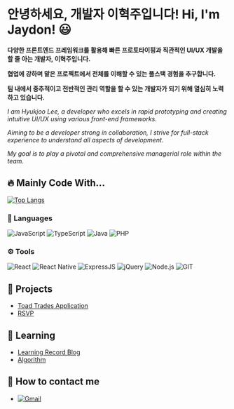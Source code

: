 # 안녕하세요, 개발자 이혁주입니다! Hi, I'm Jaydon! 😃 

**다양한 프론트엔드 프레임워크를 활용해 빠른 프로토타이핑과 직관적인 UI/UX 개발을 할 줄 아는 개발자, 이혁주입니다.**


**협업에 강하며 맡은 프로젝트에서 전체를 이해할 수 있는 풀스택 경험을 추구합니다.**

**팀 내에서 중추적이고 전반적인 관리 역할을 할 수 있는 개발자가 되기 위해 열심히 노력하고 있습니다.**

*I am Hyukjoo Lee, a developer who excels in rapid prototyping and creating intuitive UI/UX using various front-end frameworks.*

*Aiming to be a developer strong in collaboration, I strive for full-stack experience to understand all aspects of development.*

*My goal is to play a pivotal and comprehensive managerial role within the team.*

## 🔥 Mainly Code With...

[![Top Langs](https://github-readme-stats.vercel.app/api/top-langs/?username=Hyukjoo-Lee&layout=compact&theme=vue&langs_count=5)](https://github.com/anuraghazra/github-readme-stats)

### 🚀 Languages

![JavaScript](https://img.shields.io/badge/-JavaScript-%23F7DF1C?style=for-the-badge&logo=JavaScript&logoColor=000000&labelColor=%23F7DF1C)
![TypeScript](https://img.shields.io/badge/TYPESCRIPT-2F75C1?style=for-the-badge&logo=typescript&logoColor=ffffff)
![Java](https://img.shields.io/badge/-JAVA-007396?style=for-the-badge&logo=JAVA&logoColor=ffffff)
![PHP](https://img.shields.io/badge/PHP-777BB4?style=for-the-badge&logo=php&logoColor=ffffff)

### ⚙️ Tools 

![React](https://img.shields.io/badge/React-00ADD8?style=for-the-badge&logo=react&logoColor=ffffff)
![React Native](https://img.shields.io/badge/React%20Native-00ADD8?style=for-the-badge&logo=react&logoColor=000000)
![ExpressJS](https://img.shields.io/badge/ExpressJS-000000?style=for-the-badge&logo=javascript&logoColor=F0DA40)
![jQuery](https://img.shields.io/badge/JQUERY-FFFFFF?style=for-the-badge&logo=JQUERY&logoColor=0365A8)
![Node.js](https://img.shields.io/badge/Node.js-43853D?style=for-the-badge&logo=node.js&logoColor=ffffff)
![GIT](https://img.shields.io/badge/GIT-E44C30?style=for-the-badge&logo=git&logoColor=white)

## 🚀 Projects
- [Toad Trades Application]()
- [RSVP]()

## 📝 Learning

- [Learning Record Blog]()
- [Algorithm](https://github.com/Hyukjoo-Lee/LeetHub)

## 📱 How to contact me

- [![Gmail](https://img.shields.io/badge/Gmail-D14836?style=for-the-badge&logo=gmail&logoColor=ffffff)](mailto:hjjaydon.lee@gmail.com)
